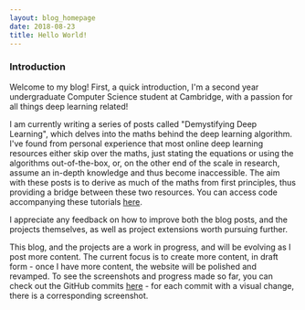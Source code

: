 ```yaml
---
layout: blog_homepage
date: 2018-08-23
title: Hello World!
---
```

### Introduction
Welcome to my blog! First, a quick introduction, I'm a second year undergraduate Computer Science student at Cambridge, with a passion for 
all things deep learning related! 

I am currently writing a series of posts called "Demystifying Deep Learning", which delves into the maths 
behind the deep learning algorithm. I've found from personal experience that most online deep learning resources either skip over the maths, 
just stating the equations or using the algorithms out-of-the-box, or, on the other end of the scale in research, assume an in-depth knowledge
and thus become inaccessible. The aim with these posts is to derive as much of the maths from first principles, thus providing a bridge between 
these two resources. You can access code accompanying these tutorials <a href="http://github.com/mukul-rathi/blogPost-tutorials">here</a>. 

I appreciate any feedback on how to improve both the blog posts, and the projects themselves, as well as project extensions worth 
pursuing further. 

This blog, and the projects are a work in progress, and will be evolving as I post more content. The current focus is to create more content,
in draft form - once I have more content, the website will be polished and revamped. 
To see the screenshots and progress made so far, you can check out the GitHub commits 
<a href="https://github.com/mukul-rathi/mukul-rathi.github.io">here</a> - for each commit with a visual change, there
is a corresponding screenshot. 